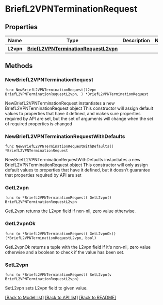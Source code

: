 # BriefL2VPNTerminationRequest

## Properties

Name | Type | Description | Notes
------------ | ------------- | ------------- | -------------
**L2vpn** | [**BriefL2VPNTerminationRequestL2vpn**](BriefL2VPNTerminationRequestL2vpn.md) |  | 

## Methods

### NewBriefL2VPNTerminationRequest

`func NewBriefL2VPNTerminationRequest(l2vpn BriefL2VPNTerminationRequestL2vpn, ) *BriefL2VPNTerminationRequest`

NewBriefL2VPNTerminationRequest instantiates a new BriefL2VPNTerminationRequest object
This constructor will assign default values to properties that have it defined,
and makes sure properties required by API are set, but the set of arguments
will change when the set of required properties is changed

### NewBriefL2VPNTerminationRequestWithDefaults

`func NewBriefL2VPNTerminationRequestWithDefaults() *BriefL2VPNTerminationRequest`

NewBriefL2VPNTerminationRequestWithDefaults instantiates a new BriefL2VPNTerminationRequest object
This constructor will only assign default values to properties that have it defined,
but it doesn't guarantee that properties required by API are set

### GetL2vpn

`func (o *BriefL2VPNTerminationRequest) GetL2vpn() BriefL2VPNTerminationRequestL2vpn`

GetL2vpn returns the L2vpn field if non-nil, zero value otherwise.

### GetL2vpnOk

`func (o *BriefL2VPNTerminationRequest) GetL2vpnOk() (*BriefL2VPNTerminationRequestL2vpn, bool)`

GetL2vpnOk returns a tuple with the L2vpn field if it's non-nil, zero value otherwise
and a boolean to check if the value has been set.

### SetL2vpn

`func (o *BriefL2VPNTerminationRequest) SetL2vpn(v BriefL2VPNTerminationRequestL2vpn)`

SetL2vpn sets L2vpn field to given value.



[[Back to Model list]](../README.md#documentation-for-models) [[Back to API list]](../README.md#documentation-for-api-endpoints) [[Back to README]](../README.md)


